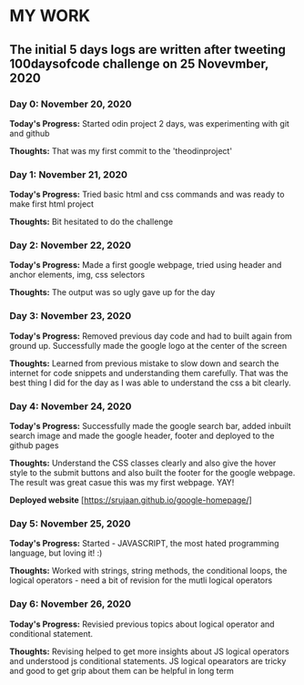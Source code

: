 # MY WORK

## The initial 5 days logs are written after tweeting 100daysofcode challenge on 25 Novevmber, 2020 

### Day 0: November 20, 2020

**Today's Progress:**  Started odin project 2 days, was experimenting with git and github

**Thoughts:** That was my first commit to the 'theodinproject'

### Day 1: November 21, 2020

**Today's Progress:**  Tried basic html and css commands
and was ready to make first html project

**Thoughts:** Bit hesitated to do the challenge


### Day 2: November 22, 2020

**Today's Progress:**  Made a first google webpage, tried using header and anchor elements, img, css selectors

**Thoughts:** The output was so ugly gave up for the day

### Day 3: November 23, 2020

**Today's Progress:** Removed previous day code and had to built again from ground up. Successfully made the google logo at the center of the screen

**Thoughts:** Learned from previous mistake to slow down and search the internet for code snippets and understanding them carefully. That was the best thing I did for the day as I was able to understand the css a bit clearly.

### Day 4: November 24, 2020

**Today's Progress:** Successfully made the google search bar, added inbuilt search image and made the google header, footer and deployed to the github pages

**Thoughts:** Understand the CSS classes clearly and also give the hover style to the submit buttons and also built the footer for the google webpage. The result was great casue this was my first webpage. YAY!

**Deployed website** [https://srujaan.github.io/google-homepage/]

### Day 5: November 25, 2020

**Today's Progress:** Started - JAVASCRIPT, the most hated programming language, but loving it! :)

**Thoughts:** Worked with strings, string methods, the conditional loops, the logical operators - need a bit of revision for the mutli logical operators


### Day 6: November 26, 2020

**Today's Progress:** Revisied previous topics about logical operator and conditional statement.

**Thoughts:** Revising helped to get more insights about JS logical operators and understood js conditional statements. JS logical opearators are tricky and good to get grip about them can be helpful in long term
